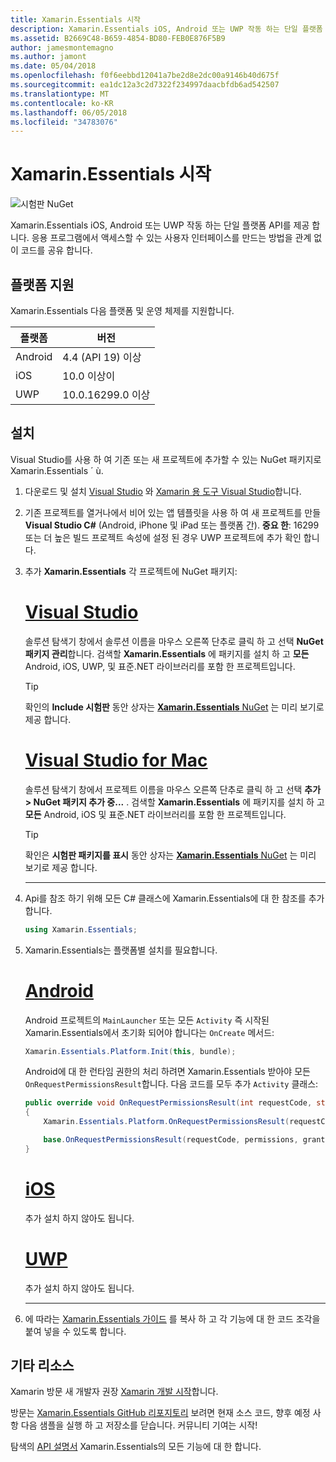 ```yaml
---
title: Xamarin.Essentials 시작
description: Xamarin.Essentials iOS, Android 또는 UWP 작동 하는 단일 플랫폼 API를 제공 합니다. 응용 프로그램에서 액세스할 수 있는 사용자 인터페이스를 만드는 방법을 관계 없이 코드를 공유 합니다.
ms.assetid: B2669C48-B659-4854-BD80-FEB0E876F5B9
author: jamesmontemagno
ms.author: jamont
ms.date: 05/04/2018
ms.openlocfilehash: f0f6eebbd12041a7be2d8e2dc00a9146b40d675f
ms.sourcegitcommit: ea1dc12a3c2d7322f234997daacbfdb6ad542507
ms.translationtype: MT
ms.contentlocale: ko-KR
ms.lasthandoff: 06/05/2018
ms.locfileid: "34783076"
---
```

# <a name="get-started-with-xamarinessentials"></a>Xamarin.Essentials 시작

![시험판 NuGet](~/media/shared/pre-release.png)

Xamarin.Essentials iOS, Android 또는 UWP 작동 하는 단일 플랫폼 API를 제공 합니다. 응용 프로그램에서 액세스할 수 있는 사용자 인터페이스를 만드는 방법을 관계 없이 코드를 공유 합니다.

## <a name="platform-support"></a>플랫폼 지원

Xamarin.Essentials 다음 플랫폼 및 운영 체제를 지원합니다.

| 플랫폼 | 버전 |
| --- | --- |
| Android | 4.4 (API 19) 이상 |
| iOS |10.0 이상이 |
| UWP | 10.0.16299.0 이상 |

## <a name="installation"></a>설치

Visual Studio를 사용 하 여 기존 또는 새 프로젝트에 추가할 수 있는 NuGet 패키지로 Xamarin.Essentials ´ ù.

1. 다운로드 및 설치 [Visual Studio](http://visualstudio.com) 와 [Xamarin 용 도구 Visual Studio](~/cross-platform/get-started/installation/index.md)합니다.

2. 기존 프로젝트를 열거나에서 비어 있는 앱 템플릿을 사용 하 여 새 프로젝트를 만들 **Visual Studio C#** (Android, iPhone 및 iPad 또는 플랫폼 간). **중요 한**: 16299 또는 더 높은 빌드 프로젝트 속성에 설정 된 경우 UWP 프로젝트에 추가 확인 합니다.

3. 추가 **Xamarin.Essentials** 각 프로젝트에 NuGet 패키지:

    # <a name="visual-studiotabwindows"></a>[Visual Studio](#tab/windows)

    솔루션 탐색기 창에서 솔루션 이름을 마우스 오른쪽 단추로 클릭 하 고 선택 **NuGet 패키지 관리**합니다. 검색할 **Xamarin.Essentials** 에 패키지를 설치 하 고 **모든** Android, iOS, UWP, 및 표준.NET 라이브러리를 포함 한 프로젝트입니다.

    > [!TIP]
    > 확인의 **Include 시험판** 동안 상자는 [ **Xamarin.Essentials** NuGet](https://www.nuget.org/packages/Xamarin.Essentials) 는 미리 보기로 제공 합니다.

    # <a name="visual-studio-for-mactabmacos"></a>[Visual Studio for Mac](#tab/macos)

    솔루션 탐색기 창에서 프로젝트 이름을 마우스 오른쪽 단추로 클릭 하 고 선택 **추가 > NuGet 패키지 추가 중...** . 검색할 **Xamarin.Essentials** 에 패키지를 설치 하 고 **모든** Android, iOS 및 표준.NET 라이브러리를 포함 한 프로젝트입니다.

    > [!TIP]
    > 확인은 **시험판 패키지를 표시** 동안 상자는 [ **Xamarin.Essentials** NuGet](https://www.nuget.org/packages/Xamarin.Essentials) 는 미리 보기로 제공 합니다.

    -----

4. Api를 참조 하기 위해 모든 C# 클래스에 Xamarin.Essentials에 대 한 참조를 추가 합니다.

    ```csharp
    using Xamarin.Essentials;
    ```

5. Xamarin.Essentials는 플랫폼별 설치를 필요합니다.

    # <a name="androidtabandroid"></a>[Android](#tab/android)

    Android 프로젝트의 `MainLauncher` 또는 모든 `Activity` 즉 시작된 Xamarin.Essentials에서 초기화 되어야 합니다는 `OnCreate` 메서드:

    ```csharp
    Xamarin.Essentials.Platform.Init(this, bundle);
    ```

    Android에 대 한 런타임 권한의 처리 하려면 Xamarin.Essentials 받아야 모든 `OnRequestPermissionsResult`합니다. 다음 코드를 모두 추가 `Activity` 클래스:

    ```csharp
    public override void OnRequestPermissionsResult(int requestCode, string[] permissions, [GeneratedEnum] Android.Content.PM.Permission[] grantResults)
    {
        Xamarin.Essentials.Platform.OnRequestPermissionsResult(requestCode, permissions, grantResults);

        base.OnRequestPermissionsResult(requestCode, permissions, grantResults);
    }
    ```

    # <a name="iostabios"></a>[iOS](#tab/ios)

    추가 설치 하지 않아도 됩니다.

    # <a name="uwptabuwp"></a>[UWP](#tab/uwp)

    추가 설치 하지 않아도 됩니다.

    -----

6. 에 따라는 [Xamarin.Essentials 가이드](index.md) 를 복사 하 고 각 기능에 대 한 코드 조각을 붙여 넣을 수 있도록 합니다.

## <a name="other-resources"></a>기타 리소스

Xamarin 방문 새 개발자 권장 [Xamarin 개발 시작](~/cross-platform/getting-started/index.md)합니다.

방문는 [Xamarin.Essentials GitHub 리포지토리](http://github.com/xamarin/Essentials) 보려면 현재 소스 코드, 향후 예정 사항 다음 샘플을 실행 하 고 저장소를 닫습니다. 커뮤니티 기여는 시작!

탐색의 [API 설명서](xref:Xamarin.Essentials) Xamarin.Essentials의 모든 기능에 대 한 합니다.
